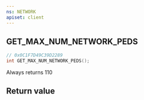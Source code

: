 ```yaml
---
ns: NETWORK
apiset: client
---
```

## GET_MAX_NUM_NETWORK_PEDS

```c
// 0x0C1F7D49C39D2289
int GET_MAX_NUM_NETWORK_PEDS();
```

Always returns 110


## Return value